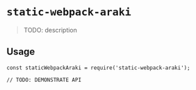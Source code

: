 # `static-webpack-araki`

> TODO: description

## Usage

```
const staticWebpackAraki = require('static-webpack-araki');

// TODO: DEMONSTRATE API
```
